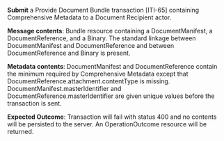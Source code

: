 **Submit** a Provide Document Bundle transaction [ITI-65] containing Comprehensive Metadata to a Document Recipient
actor.

**Message contents**: Bundle resource containing a DocumentManifest, a DocumentReference, and a Binary. The standard
linkage between DocumentManifest and DocumentReference and between DocumentReference and Binary is present.

**Metadata contents**: DocumentManifest and DocumentReference contain the minimum required by Comprehensive
 Metadata except that DocumentReference.attachment.contentType is missing.   DocumentManifest.masterIdentifier and
DocumentReference.masterIdentifier are given unique values before the transaction is sent.

**Expected Outcome**: Transaction will fail with status 400 and no contents will be persisted to the server. An OperationOutcome resource will be returned.
